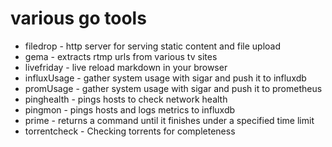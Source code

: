 # various go tools

* filedrop - http server for serving static content and file upload
* gema - extracts rtmp urls from various tv sites
* livefriday - live reload markdown in your browser
* influxUsage - gather system usage with sigar and push it to influxdb
* promUsage - gather system usage with sigar and push it to prometheus
* pinghealth - pings hosts to check network health
* pingmon - pings hosts and logs metrics to influxdb
* prime - returns a command until it finishes under a specified time limit
* torrentcheck - Checking torrents for completeness
